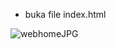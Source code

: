- buka file index.html


![webhomeJPG](https://user-images.githubusercontent.com/79134153/170574721-da3c64b8-a69d-4e63-9ead-cce7e06fe38a.JPG)
